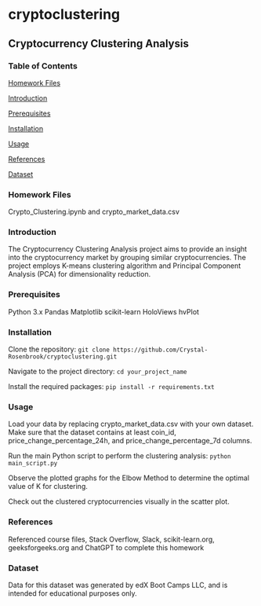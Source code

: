 # cryptoclustering
## Cryptocurrency Clustering Analysis

### Table of Contents

[Homework Files](#homeworkfiles)

[Introduction](#introduction)

[Prerequisites](#prerequisites)

[Installation](#installation)

[Usage](#usage)

[References](#references)

[Dataset](#dataset)

### Homework Files
Crypto_Clustering.ipynb and crypto_market_data.csv

### Introduction
The Cryptocurrency Clustering Analysis project aims to provide an insight into the cryptocurrency market by grouping similar cryptocurrencies. The project employs K-means clustering algorithm and Principal Component Analysis (PCA) for dimensionality reduction.

### Prerequisites
Python 3.x
Pandas
Matplotlib
scikit-learn
HoloViews
hvPlot

### Installation
Clone the repository:
```git clone https://github.com/Crystal-Rosenbrook/cryptoclustering.git```

Navigate to the project directory:
```cd your_project_name```

Install the required packages:
```pip install -r requirements.txt```

### Usage
Load your data by replacing crypto_market_data.csv with your own dataset. Make sure that the dataset contains at least coin_id, price_change_percentage_24h, and price_change_percentage_7d columns.

Run the main Python script to perform the clustering analysis:
```python main_script.py```

Observe the plotted graphs for the Elbow Method to determine the optimal value of K for clustering.

Check out the clustered cryptocurrencies visually in the scatter plot.

### References
Referenced course files, Stack Overflow, Slack, scikit-learn.org, geeksforgeeks.org and ChatGPT to complete this homework

### Dataset
Data for this dataset was generated by edX Boot Camps LLC, and is intended for educational purposes only.

